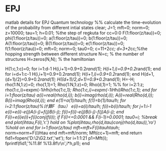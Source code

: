 # EPJ
matlab details for EPJ Quantum technology
%% calculate the time-evolution of the probability from different intial states
clear;
J=1;
mft=0;
norm=0;
z=10000;
tau=1;
h=0.01; %the step of regkuta
for cc=0:0
F(1:floor(z/tau))=0;
phi(1:floor(z/tau))=0;
a(1:floor(z/tau))=0;
b(1:floor(z/tau))=0;
A(1:floor(z/tau))=0;
B(1:floor(z/tau))=0;
e(1:floor(z/tau))=0;
f(1:floor(z/tau))=0;
mft=0;
norm=0;
tau0=0;
c=11+2*cc;
d=3+2*cc;%the hopping strength between different structure
N=c; % the number of structures
H=zeros(N,N); % the hamiltonian


H(1:c,1:c)=0;
for i=1:d-1
    H(i,i+1)=0.9+0.2*rand(1);
    H(i+1,i)=0.9+0.2*rand(1);
end
for i=d+1:c-1
H(i,i+1)=0.9+0.2*rand(1);
H(i+1,i)=0.9+0.2*rand(1);
end
H(d+1,(d+1)/2)=0.9+0.2*rand(1);
H((d+1)/2,d+1)=0.9+0.2*rand(1);
H=-H;
rho(1:N,1:z)=0;
rho(1,1)=1;
Rho(1:N,1:z)=0;
Rho(d,1)=1;
%% 
for i=2:1:z;
rho(1:c,i)=expm(-1i*H*h*i)*rho(1:c,1);
Rho(1:c,i)=expm(-1i*H*h*i)*Rho(1:c,1);
end
for i=1:floor(z/tau)
    a(i)=real(rho(d,i));
    b(i)=imag(rho(d,i));
    A(i)=real(Rho(d,i));
    B(i)=imag(Rho(d,i));
end
e(1)=a(1)/tau/h;
f(1)=b(1)/tau/h;
for i=2:1:floor(z/tau)%计算F（tau）
    e(i)=a(i)/tau/h;
    f(i)=b(i)/tau/h;
    for j=1:i-1
    e(i)=e(i)-e(j)*A(i-j)+f(j)*B(i-j);
    f(i)=f(i)-e(j)*B(i-j)-f(j)*A(i-j);
    end
    F(i)=e(i)*e(i)+f(i)*conj(f(i));
    if F(i)<=0.0001 && F(i-1)>0.0001;
        tau0=i;
        %break
    end
    plot(i*h*tau,F(i),'r.')
    hold on
    %plot(i*h*tau,rho(d,i*tau)*conj(rho(d,i*tau)),'ro')
    %hold on
end
for i=1:floor(z/tau)
mft=mft+F(i)*i*tau*h*tau*h;
norm=norm+F(i)*h*tau
end
mft=mft/norm;
Mft(cc+1)=mft;
end
return
fid1=fopen('D:\2\G2.txt','wt');
for i=1:1:21
 p1=Mft(i);  
fprintf(fid1,'%11.8f %13.8f\r\n',i*h,p1);
end
